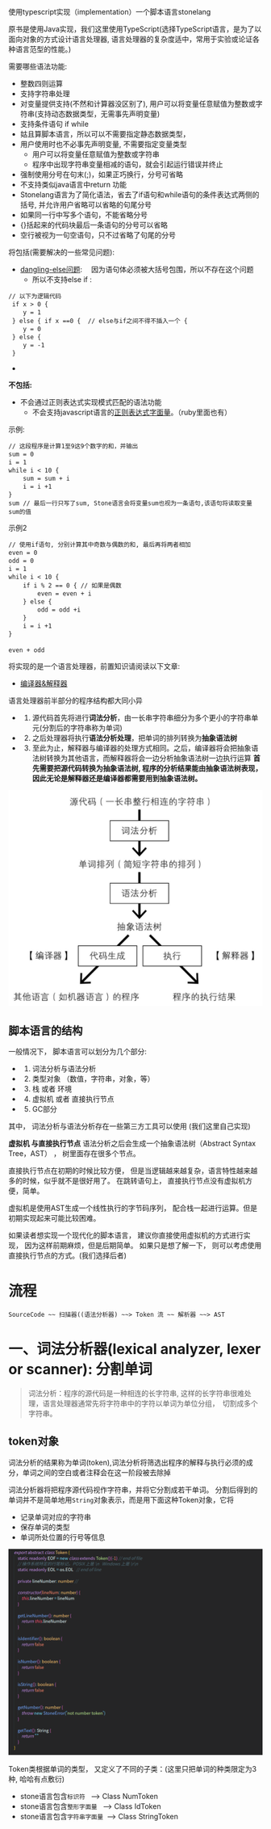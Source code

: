 <!--
 * @Author: your name
 * @Date: 2021-09-01 20:04:55
 * @LastEditTime: 2022-07-21 19:13:15
 * @LastEditors: AlexZ33 775136985@qq.com
 * @Description: In User Settings Edit
 * @FilePath: /stonelang_ts/docs/设计语言.md
-->
使用typescript实现（implementation）一个脚本语言stonelang 


原书是使用Java实现，我们这里使用TypeScript(选择TypeScript语言，是为了以面向对象的方式设计语言处理器, 语言处理器的复杂度适中，常用于实验或论证各种语言范型的性能。)

 需要哪些语法功能:

- 整数四则运算
- 支持字符串处理
- 对变量提供支持(不然和计算器没区别了), 用户可以将变量任意赋值为整数或字符串(支持动态数据类型，无需事先声明变量)
- 支持条件语句 if  while
-  姑且算脚本语言，所以可以不需要指定静态数据类型，　
- 用户使用时也不必事先声明变量, 不需要指定变量类型
  - 用户可以将变量任意赋值为整数或字符串
  - 程序中出现字符串变量相减的语句，就会引起运行错误并终止
- 强制使用分号在句末(;)，如果正巧换行，分号可省略
- 不支持类似java语言中return 功能
- Stonelang语言为了简化语法，省去了if语句和while语句的条件表达式两侧的括号, 并允许用户省略可以省略的句尾分号
- 如果同一行中写多个语句，不能省略分号
- {}括起来的代码块最后一条语句的分号可以省略
- 空行被视为一句空语句，只不过省略了句尾的分号

将包括(需要解决的一些常见问题):
- [dangling-else问题](https://en.wikipedia.org/wiki/Dangling_else): 　因为语句体必须被大括号包围，所以不存在这个问题
  - 所以不支持else if : 

```golang
// 以下为逻辑代码
 if x > 0 {
    y = 1
 } else { if x ==0 {  // else与if之间不得不插入一个 {
    y = 0
 } else {
    y = -1
 }
```

- 


<b>不包括:</b>
- 不会通过正则表达式实现模式匹配的语法功能
  - 不会支持javascript语言的[正则表达式字面量](https://developer.mozilla.org/zh-CN/docs/Web/JavaScript/Reference/Global_Objects/RegExp)。（ruby里面也有）


    

示例:

```
// 这段程序是计算1至9这9个数字的和，并输出
sum = 0
i = 1 
while i < 10 {
    sum = sum + i
    i = i +1
}
sum // 最后一行只写了sum, Stone语言会将变量sum也视为一条语句,该语句将读取变量sum的值
```

示例2 
```
// 使用if语句, 分别计算其中奇数与偶数的和, 最后再将两者相加
even = 0
odd = 0
i = 1
while i < 10 {
    if i % 2 == 0 { // 如果是偶数
        even = even + i
    } else {
        odd = odd +i
    }
    i = i +1
}

even + odd 
```

将实现的是一个语言处理器，前置知识请阅读以下文章:

- [编译器&解释器](https://zhuanlan.zhihu.com/p/544349032)

语言处理器前半部分的程序结构都大同小异

- 1. 源代码首先将进行<b>词法分析</b>，由一长串字符串细分为多个更小的字符串单元(分割后的字符串称为单词)
- 2. 之后处理器将执行<b>语法分析处理</b>，把单词的排列转换为<b>抽象语法树</b>
- 3. 至此为止，解释器与编译器的处理方式相同。之后，编译器将会把抽象语法树转换为其他语言，而解释器将会一边分析抽象语法树一边执行运算
<b>首先需要把源代码转换为抽象语法树,  程序的分析结果能由抽象语法树表现，因此无论是解释器还是编译器都需要用到抽象语法树。</b>

![](./assets/langhandler.png)


## 脚本语言的结构
一般情况下， 脚本语言可以划分为几个部分:
- 1. 词法分析与语法分析
- 2. 类型对象 （数值，字符串，对象，等）
- 3.  栈 或者 环境
- 4. 虚拟机 或者 直接执行节点
- 5. GC部分

其中， 词法分析与语法分析存在一些第三方工具可以使用 (我们这里自己实现)

<b>虚拟机 与直接执行节点</b>
语法分析之后会生成一个抽象语法树（Abstract Syntax Tree，AST） ， 树里面存在很多个节点。

直接执行节点在初期的时候比较方便， 但是当逻辑越来越复杂，语言特性越来越多的时候，似乎就不是很好用了。 在跳转语句上， 直接执行节点没有虚拟机方便，简单。

虚拟机是使用AST生成一个线性执行的字节码序列， 配合栈一起进行运算。但是初期实现起来可能比较困难。

如果读者想实现一个现代化的脚本语言， 建议你直接使用虚拟机的方式进行实现， 因为这样前期麻烦，但是后期简单。 如果只是想了解一下， 则可以考虑使用直接执行节点的方式。(我们选择后者)
# 流程

```
SourceCode ~~ 扫描器((语法分析器) ~~> Token 流 ~~ 解析器 ~~> AST
```

# 一、词法分析器(lexical analyzer, lexer or scanner):  分割单词

> 词法分析：程序的源代码是一种相连的长字符串, 这样的长字符串很难处理，语言处理器通常先将字符串中的字符以单词为单位分组，　切割成多个字符串。　


## token对象

词法分析的结果称为单词(token),词法分析将筛选出程序的解释与执行必须的成分，单词之间的空白或者注释会在这一阶段被去除掉

词法分析器将把程序源代码视作字符串，并将它分割成若干单词。 分割后得到的单词并不是简单地用`String`对象表示，而是用下面这种Token对象，它将

- 记录单词对应的字符串
- 保存单词的类型
- 单词所处位置的行号等信息

![](../docs/assets/abstract_token_class.png)


Token类根据单词的类型， 又定义了不同的子类：(这里只把单词的种类限定为3种, 哈哈有点敷衍)

- stone语言包含`标识符 ` -->  Class NumToken 
- stone语言包含`整形字面量 ` --> Class  IdToken
- stone语言包含`字符串字面量 `--> Class  StringToken




         